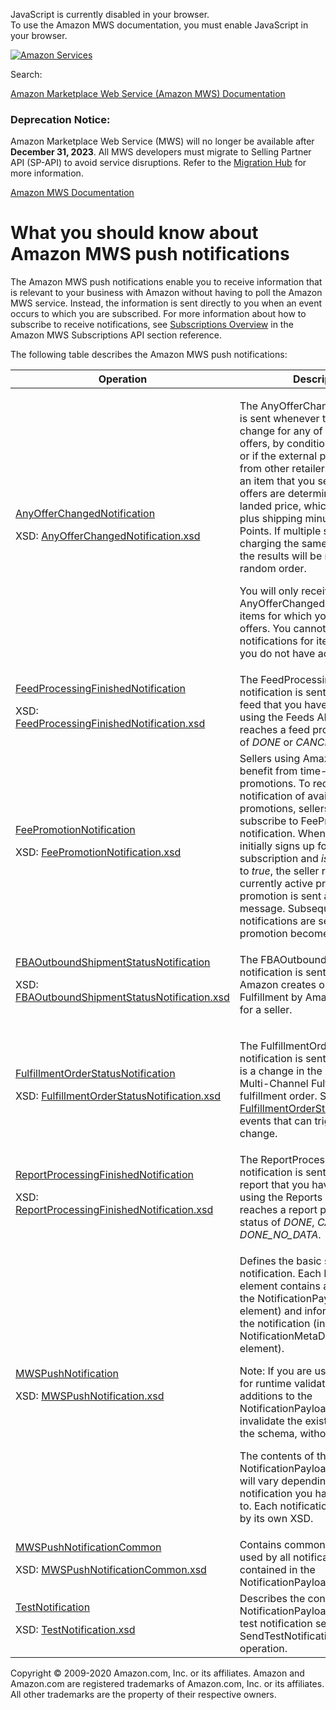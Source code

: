 <div id="MWSDX_noscript">

JavaScript is currently disabled in your browser.  
To use the Amazon MWS documentation, you must enable JavaScript in your
browser.

</div>

<div id="MWSDX_divtop">

[![Amazon
Services](https://images-na.ssl-images-amazon.com/images/G/08/mwsportal/fr_FR/amazonservices.gif "Amazon Services")](http://services.amazon.fr)

<div id="MWSDX_search">

<span id="MWSDX_searchlbl">Search:</span>

</div>

  
<span id="MWSDX_titlebar">[Amazon Marketplace Web Service (Amazon MWS)
Documentation](https://developer.amazonservices.fr/gp/mws/docs.html)</span>
<span id="MWSDX_dep_notice"></span>

### Deprecation Notice:

Amazon Marketplace Web Service (MWS) will no longer be available after
**December 31, 2023**. All MWS developers must migrate to Selling
Partner API (SP-API) to avoid service disruptions. Refer to the
[Migration
Hub](https://developer-docs.amazon.com/sp-api/page/migration-hub) for
more information.

</div>

<div id="MWSDX_divbottom">

<div id="MWSDX_divleft">

<div id="MWSDX_toc">

</div>

</div>

<div id="MWSDX_divright">

<div id="MWSDX_content">

<span id="MWSDX_breadcrumbs">[Amazon MWS
Documentation](https://developer.amazonservices.fr/gp/mws/docs.html)</span>

<div id="Notifications_Overview" class="nested0">

# What you should know about Amazon MWS push notifications

<div class="body">

The <span class="ph">Amazon MWS</span> push notifications enable you to
receive information that is relevant to your business with Amazon
without having to poll the <span class="ph">Amazon MWS</span> service.
Instead, the information is sent directly to you when an event occurs to
which you are subscribed. For more information about how to subscribe to
receive notifications, see
<a href="../subscriptions/Subscriptions_Overview.md" class="xref">Subscriptions Overview</a>
in the <span class="ph">Amazon MWS</span> <span class="ph">Subscriptions
API section</span> reference.

The following table describes the <span class="ph">Amazon MWS</span>
push notifications:

<div class="tablenoborder">

<table class="table" data-cellpadding="4" data-cellspacing="0" data-summary="" data-frame="border" data-border="1" data-rules="all">
<colgroup>
<col style="width: 33%" />
<col style="width: 33%" />
<col style="width: 33%" />
</colgroup>
<thead class="thead" data-align="left">
<tr class="header row">
<th id="d203166e84" class="entry" data-valign="top" width="NaN%">Operation</th>
<th id="d203166e87" class="entry" data-valign="top" width="NaN%">Description</th>
<th id="d203166e90" class="entry" data-valign="top" width="NaN%">Availability</th>
</tr>
</thead>
<tbody class="tbody">
<tr class="odd row">
<td class="entry" data-valign="top" width="NaN%" headers="d203166e84 "><a href="Notifications_AnyOfferChangedNotification.md" class="xref">AnyOfferChangedNotification</a>
<p>XSD: <a href="http://g-ec2.images-amazon.com/images/G/01/mwsportal/doc/en_US/subscriptions/AnyOfferChangedNotification.xsd" class="xref">AnyOfferChangedNotification.xsd</a></p></td>
<td class="entry" data-valign="top" width="NaN%" headers="d203166e87 "><p>The <span class="keyword parmname">AnyOfferChanged</span> notification is sent whenever there is a listing change for any of the top 20 offers, by condition (new or used), or if the external price (the price from other retailers) changes for an item that you sell. The top 20 offers are determined by the landed price, which is the price plus shipping minus Amazon Points. If multiple sellers are charging the same landed price, the results will be returned in random order.</p>
<p>You will only receive <span class="keyword parmname">AnyOfferChanged</span> notifications for items for which you have active offers. You cannot subscribe to notifications for items for which you do not have active offers.</p></td>
<td class="entry" data-valign="top" width="NaN%" headers="d203166e90 "><span class="ph">All marketplaces.</span></td>
</tr>
<tr class="even row">
<td class="entry" data-valign="top" width="NaN%" headers="d203166e84 "><a href="Notifications_FeedProcessingFinishedNotification.md" class="xref">FeedProcessingFinishedNotification</a>
<p>XSD: <a href="https://m.media-amazon.com/images/G/01/mwsportal/doc/en_US/subscriptions/FeedProcessingFinishedNotification.xsd" class="xref">FeedProcessingFinishedNotification.xsd</a></p></td>
<td class="entry" data-valign="top" width="NaN%" headers="d203166e87 "><span class="ph">The <span class="keyword parmname">FeedProcessingFinished</span> notification is sent whenever any feed that you have submitted using the <span class="ph">Feeds API section</span> reaches a feed processing status of <var class="keyword varname">DONE</var> or <var class="keyword varname">CANCELLED</var>.</span></td>
<td class="entry" data-valign="top" width="NaN%" headers="d203166e90 "><span class="ph">All marketplaces.</span></td>
</tr>
<tr class="odd row">
<td class="entry" data-valign="top" width="NaN%" headers="d203166e84 "><a href="Notifications_FeePromotionNotification.md" class="xref">FeePromotionNotification</a>
<p>XSD: <a href="http://g-ec2.images-amazon.com/images/G/01/mwsportal/doc/en_US/subscriptions/FeePromotionNotification.xsd" class="xref">FeePromotionNotification.xsd</a></p></td>
<td class="entry" data-valign="top" width="NaN%" headers="d203166e87 "><span class="ph">Sellers using <span class="ph">Amazon MWS</span> can benefit from time-limited fee promotions. To receive notification of available fee promotions, sellers must subscribe to <span class="keyword parmname">FeePromotion</span> notification. When the seller initially signs up for the subscription and <var class="keyword varname">isEnabled</var> is set to <em>true</em>, the seller receives all currently active promotions. Each promotion is sent as a single message. Subsequent promotion notifications are sent when the promotion becomes active. </span></td>
<td class="entry" data-valign="top" width="NaN%" headers="d203166e90 "><span class="ph">All marketplaces.</span></td>
</tr>
<tr class="even row">
<td class="entry" data-valign="top" width="NaN%" headers="d203166e84 "><a href="Notifications_FBAOutboundShipmentStatusNotification.md" class="xref">FBAOutboundShipmentStatusNotification</a>
<p>XSD: <a href="https://m.media-amazon.com/images/G/01/mwsportal/doc/en_US/subscriptions/FBAOutboundShipmentStatusNotification.xsd" class="xref">FBAOutboundShipmentStatusNotification.xsd</a></p></td>
<td class="entry" data-valign="top" width="NaN%" headers="d203166e87 "><p>The <span class="keyword parmname">FBAOutboundShipmentStatus</span> notification is sent whenever Amazon creates or cancels a <span class="ph">Fulfillment by Amazon</span> shipment for a seller.</p></td>
<td class="entry" data-valign="top" width="NaN%" headers="d203166e90 "><span class="ph">All marketplaces except Brazil and China.</span></td>
</tr>
<tr class="odd row">
<td class="entry" data-valign="top" width="NaN%" headers="d203166e84 "><a href="Notifications_FulfillmentOrderStatusNotification.md" class="xref">FulfillmentOrderStatusNotification</a>
<p>XSD: <a href="http://g-ec2.images-amazon.com/images/G/01/mwsportal/doc/en_US/subscriptions/FulfillmentOrderStatusNotification.xsd" class="xref">FulfillmentOrderStatusNotification.xsd</a></p></td>
<td class="entry" data-valign="top" width="NaN%" headers="d203166e87 "><p>The <span class="keyword parmname">FulfillmentOrderStatus</span> notification is sent whenever there is a change in the status of a <span class="ph">Multi-Channel Fulfillment</span> fulfillment order. See <a href="Notifications_FulfillmentOrderStatusNotification.md#FulfillmentOrderStatusNotification__FulfillmentOrderStatus_row" class="xref"><span class="keyword parmname">FulfillmentOrderStatus</span></a> for the events that can trigger a status change.</p></td>
<td class="entry" data-valign="top" width="NaN%" headers="d203166e90 "><span class="ph">All marketplaces.</span></td>
</tr>
<tr class="even row">
<td class="entry" data-valign="top" width="NaN%" headers="d203166e84 "><a href="Notifications_ReportProcessingFinishedNotification.md" class="xref">ReportProcessingFinishedNotification</a>
<p>XSD: <a href="https://m.media-amazon.com/images/G/01/mwsportal/doc/en_US/subscriptions/ReportProcessingFinishedNotification.xsd" class="xref">ReportProcessingFinishedNotification.xsd</a></p></td>
<td class="entry" data-valign="top" width="NaN%" headers="d203166e87 "><span class="ph">The <span class="keyword parmname">ReportProcessingFinished</span> notification is sent whenever any report that you have requested using the <span class="ph">Reports API section</span> reaches a report processing status of <var class="keyword varname">DONE</var>, <var class="keyword varname">CANCELLED</var>, or <var class="keyword varname">DONE_NO_DATA</var>.</span></td>
<td class="entry" data-valign="top" width="NaN%" headers="d203166e90 "><span class="ph">All marketplaces.</span></td>
</tr>
<tr class="odd row">
<td class="entry" data-valign="top" width="NaN%" headers="d203166e84 "><a href="Notifications_MWSPushNotification.md" class="xref">MWSPushNotification</a>
<p>XSD: <a href="http://g-ec2.images-amazon.com/images/G/01/mwsportal/doc/en_US/subscriptions/MWSPushNotification.xsd" class="xref">MWSPushNotification.xsd</a></p></td>
<td class="entry" data-valign="top" width="NaN%" headers="d203166e87 "><p>Defines the basic structure of the notification. Each <span class="keyword parmname">Notification</span> element contains a notification (in the <span class="keyword parmname">NotificationPayload</span> child element) and information about the notification (in the <span class="keyword parmname">NotificationMetaData</span> child element).</p>
<div class="note note">
<span class="notetitle">Note:</span> If you are using this schema for runtime validation, future additions to the <span class="keyword parmname">NotificationPayload</span> element will invalidate the existing version of the schema, without prior notice.
</div>
<p>The contents of the <span class="keyword parmname">NotificationPayload</span> child element will vary depending on which notification you have subscribed to. Each notification is described by its own XSD.</p></td>
<td class="entry" data-valign="top" width="NaN%" headers="d203166e90 "><span class="ph">All marketplaces.</span></td>
</tr>
<tr class="even row">
<td class="entry" data-valign="top" width="NaN%" headers="d203166e84 "><a href="Notifications_MWSPushNotificationCommon.md" class="xref">MWSPushNotificationCommon</a>
<p>XSD: <a href="http://g-ec2.images-amazon.com/images/G/01/mwsportal/doc/en_US/subscriptions/MWSPushNotificationCommon.xsd" class="xref">MWSPushNotificationCommon.xsd</a></p></td>
<td class="entry" data-valign="top" width="NaN%" headers="d203166e87 "><span class="ph">Contains common types that are used by all notifications that are contained in the <span class="keyword parmname">NotificationPayload</span> element.</span></td>
<td class="entry" data-valign="top" width="NaN%" headers="d203166e90 "><span class="ph">All marketplaces.</span></td>
</tr>
<tr class="odd row">
<td class="entry" data-valign="top" width="NaN%" headers="d203166e84 "><a href="Notifications_TestNotification.md" class="xref">TestNotification</a>
<p>XSD: <a href="http://g-ec2.images-amazon.com/images/G/01/mwsportal/doc/en_US/subscriptions/TestNotification.xsd" class="xref">TestNotification.xsd</a></p></td>
<td class="entry" data-valign="top" width="NaN%" headers="d203166e87 "><span class="ph">Describes the contents of the <span class="keyword parmname">NotificationPayload</span> element for a test notification sent by using the <span class="keyword apiname">SendTestNotificationToDestination</span> operation.</span></td>
<td class="entry" data-valign="top" width="NaN%" headers="d203166e90 "><span class="ph">All marketplaces.</span></td>
</tr>
</tbody>
</table>

</div>

</div>

</div>

<div id="MWSDX_footer">

Copyright © 2009-2020 Amazon.com, Inc. or its affiliates. Amazon and
Amazon.com are registered trademarks of Amazon.com, Inc. or its
affiliates. All other trademarks are the property of their respective
owners.

</div>

</div>

</div>

<div style="clear: both;">

</div>

</div>
